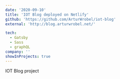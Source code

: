 ```yaml
---
date: '2020-09-10'
title: 'IOT Blog deployed on Netlify'
github: 'https://github.com/ArturWrobel/iot-blog'
external: 'http://blog.arturwrobel.net/'

tech:
  - Gatsby
  - Sass
  - graphQL
company: ''
showInProjects: true
---
```


IOT Blog project
